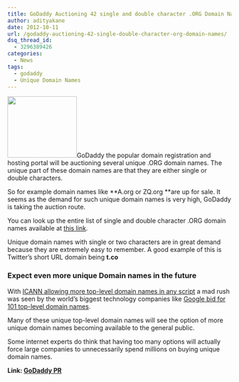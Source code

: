 ```yaml
---
title: GoDaddy Auctioning 42 single and double character .ORG Domain Names
author: adityakane
date: 2012-10-11
url: /godaddy-auctioning-42-single-double-character-org-domain-names/
dsq_thread_id:
  - 3296389426
categories:
  - News
tags:
  - godaddy
  - Unique Domain Names
---
```

[<img class="alignright size-full wp-image-51228" title="godaddylogo" src="http://cdn.devilsworkshop.org/files/2012/02/godaddylogo.jpg" alt="" width="156" height="138" />][1]GoDaddy the popular domain registration and hosting portal will be auctioning several unique .ORG domain names. The unique part of these domain names are that they are either single or double characters.

So for example domain names like **A.org or ZQ.org **are up for sale. It seems as the demand for such unique domain names is very high, GoDaddy is taking the auction route.

You can look up the entire list of single and double character .ORG domain names available at <a href="http://GoDaddy.com/ORGAuction." onclick="_gaq.push(['_trackEvent','download','http://GoDaddy.com/ORGAuction.']);" >this link</a>.

Unique domain names with single or two characters are in great demand because they are extremely easy to remember. A good example of this is Twitter&#8217;s short URL domain being **t.co**

### Expect even more unique Domain names in the future

With [ICANN allowing more top-level domain names in any script][2] a mad rush was seen by the world&#8217;s biggest technology companies like [Google bid for 101 top-level domain names][3].

Many of these unique top-level domain names will see the option of more unique domain names becoming available to the general public.

Some internet experts do think that having too many options will actually force large companies to unnecessarily spend millions on buying unique domain names.

**Link: <a href="https://www.godaddy.com/newscenter/release-view.aspx?news_item_id=412&isc=project94" onclick="_gaq.push(['_trackEvent', 'outbound-article', 'https://www.godaddy.com/newscenter/release-view.aspx?news_item_id=412&isc=project94', 'GoDaddy PR']);" >GoDaddy PR</a>**

 [1]: http://cdn.devilsworkshop.org/files/2012/02/godaddylogo.jpg
 [2]: http://devilsworkshop.org/news/icann-top-level-domains-language-script/41287/
 [3]: http://devilsworkshop.org/news/google-bids-icann-gtld-list/58724/ "Google bid for 101 top-level domain names with ICANN"
